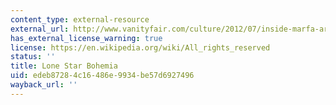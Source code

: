 ```yaml
---
content_type: external-resource
external_url: http://www.vanityfair.com/culture/2012/07/inside-marfa-artists-donald-judd
has_external_license_warning: true
license: https://en.wikipedia.org/wiki/All_rights_reserved
status: ''
title: Lone Star Bohemia
uid: edeb8728-4c16-486e-9934-be57d6927496
wayback_url: ''
---
```

